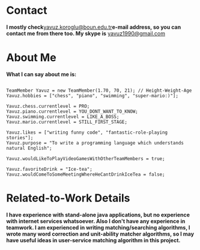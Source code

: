 # Contact #

**I mostly check**yavuz.koroglu@boun.edu.tr**e-mail address, so you can contact me from there too. My skype is** yavuz1990@gmail.com 

# About Me #

**What I can say about me is:**
```

TeamMember Yavuz = new TeamMember(1.70, 70, 21); // Height-Weight-Age
Yavuz.hobbies = ["chess", "piano", "swimming", "super-mario:)"];

Yavuz.chess.currentlevel = PRO;
Yavuz.piano.currentlevel = YOU_DONT_WANT_TO_KNOW;
Yavuz.swimming.currentlevel = LIKE_A_BOSS;
Yavuz.mario.currentlevel = STILL_FIRST_STAGE;

Yavuz.likes = ["writing funny code", "fantastic-role-playing stories"];
Yavuz.purpose = "To write a programming language which understands natural English";

Yavuz.wouldLikeToPlayVideoGamesWithOtherTeamMembers = true;

Yavuz.favoriteDrink = "Ice-tea";
Yavuz.wouldComeToSomeMeetingWhereHeCantDrinkIceTea = false;

```

# Related-to-Work Details #

**I have experience with stand-alone java applications, but no experience with internet services whatsoever. Also I don't have any experience in teamwork. I am experienced in writing matching/searching algorithms, I wrote many word correction and unit-ability matcher algorithms, so I may have useful ideas in user-service matching algorithm in this project.**